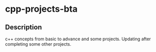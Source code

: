 # cpp-projects-bta

## Description
c++ concepts from basic to advance and some projects.
Updating after completing some other projects.
